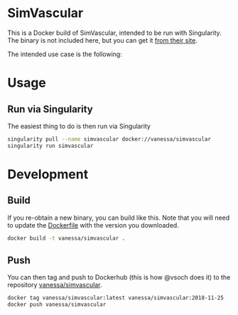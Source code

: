 # SimVascular

This is a Docker build of SimVascular, intended to be run with Singularity.
The binary is not included here, but you can get it [from their site]().

The intended use case is the following:

# Usage

## Run via Singularity


The easiest thing to do is then run via Singularity

```bash
singularity pull --name simvascular docker://vanessa/simvascular
singularity run simvascular
```

# Development

## Build

If you re-obtain a new binary, you can build like this. Note that you will
need to update the [Dockerfile](Dockerfile) with the version you downloaded.

```bash
docker build -t vanessa/simvascular .
```

## Push

You can then tag and push to Dockerhub (this is how @vsoch does it) to
the repository [vanessa/simvascular](https://hub.docker.com/r/vanessa/simvascular/).

```bash
docker tag vanessa/simvascular:latest vanessa/simvascular:2018-11-25
docker push vanessa/simvascular
```

